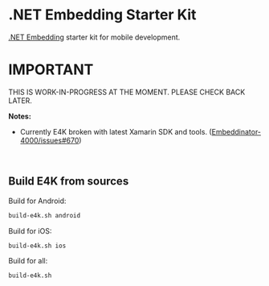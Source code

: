 # .NET Embedding Starter Kit
[.NET Embedding](https://docs.microsoft.com/en-us/xamarin/tools/dotnet-embedding/) starter kit for mobile development.

# IMPORTANT
THIS IS WORK-IN-PROGRESS AT THE MOMENT. PLEASE CHECK BACK LATER.

**Notes:**
- Currently E4K broken with latest Xamarin SDK and tools. ([Embeddinator-4000/issues#670](https://github.com/mono/Embeddinator-4000/issues/670))

&nbsp;

## Build E4K from sources

Build for Android:
```sh
build-e4k.sh android
```

Build for iOS:
```sh
build-e4k.sh ios
```

Build for all:
```sh
build-e4k.sh
```
